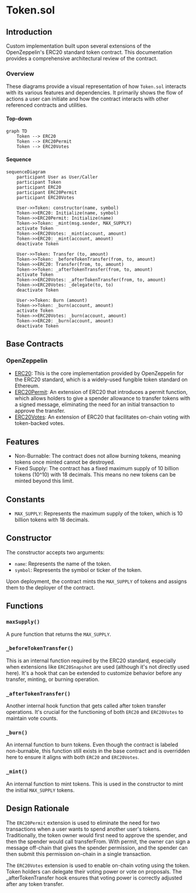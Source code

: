 # Token.sol

## Introduction
Custom implementation built upon several extensions of the OpenZeppelin's ERC20 standard token contract. This documentation provides a comprehensive architectural review of the contract. 

### Overview
These diagrams provide a visual representation of how `Token.sol` interacts with its various features and dependencies. It primarily shows the flow of actions a user can initiate and how the contract interacts with other referenced contracts and utilities.

#### Top-down
```mermaid
graph TD
    Token --> ERC20
    Token --> ERC20Permit
    Token --> ERC20Votes
```

#### Sequence
```mermaid
sequenceDiagram
    participant User as User/Caller
    participant Token
    participant ERC20
    participant ERC20Permit
    participant ERC20Votes

    User->>Token: constructor(name, symbol)
    Token->>ERC20: Initialize(name, symbol)
    Token->>ERC20Permit: Initialize(name)
    Token->>Token: _mint(msg.sender, MAX_SUPPLY)
    activate Token
    Token->>ERC20Votes: _mint(account, amount)
    Token->>ERC20: _mint(account, amount)
    deactivate Token

    User->>Token: Transfer (to, amount)
    Token->>Token: _beforeTokenTransfer(from, to, amount)
    Token->>ERC20: Transfer(from, to, amount)
    Token->>Token: _afterTokenTransfer(from, to, amount)
    activate Token
    Token->>ERC20Votes: _afterTokenTransfer(from, to, amount)
    Token->>ERC20Votes: _delegate(to, to)
    deactivate Token

    User->>Token: Burn (amount)
    Token->>Token: _burn(account, amount)
    activate Token
    Token->>ERC20Votes: _burn(account, amount)
    Token->>ERC20: _burn(account, amount)
    deactivate Token
```

## Base Contracts
### OpenZeppelin
- [ERC20](https://github.com/OpenZeppelin/openzeppelin-contracts/blob/master/contracts/token/ERC20/ERC20.sol): This is the core implementation provided by OpenZeppelin for the ERC20 standard, which is a widely-used fungible token standard on Ethereum.
- [ERC20Permit](https://github.com/OpenZeppelin/openzeppelin-contracts/blob/master/contracts/token/ERC20/extensions/ERC20Permit.sol): An extension of ERC20 that introduces a permit function, which allows holders to give a spender allowance to transfer tokens with a signed message, eliminating the need for an initial transaction to approve the transfer.
- [ERC20Votes](https://github.com/OpenZeppelin/openzeppelin-contracts/blob/master/contracts/token/ERC20/extensions/ERC20Votes.sol): An extension of ERC20 that facilitates on-chain voting with token-backed votes.

## Features
- Non-Burnable: The contract does not allow burning tokens, meaning tokens once minted cannot be destroyed.
- Fixed Supply: The contract has a fixed maximum supply of 10 billion tokens (10^10) with 18 decimals. This means no new tokens can be minted beyond this limit.

## Constants
- `MAX_SUPPLY`: Represents the maximum supply of the token, which is 10 billion tokens with 18 decimals.

## Constructor
The constructor accepts two arguments:

- `name`: Represents the name of the token.
- `symbol`: Represents the symbol or ticker of the token.

Upon deployment, the contract mints the `MAX_SUPPLY` of tokens and assigns them to the deployer of the contract. 

## Functions
### `maxSupply()`
A pure function that returns the `MAX_SUPPLY`.

### `_beforeTokenTransfer()`
This is an internal function required by the ERC20 standard, especially when extensions like `ERC20Snapshot` are used (although it's not directly used here). It's a hook that can be extended to customize behavior before any transfer, minting, or burning operation.

### `_afterTokenTransfer()`
Another internal hook function that gets called after token transfer operations. It's crucial for the functioning of both `ERC20` and `ERC20Votes` to maintain vote counts.

### `_burn()`
An internal function to burn tokens. Even though the contract is labeled non-burnable, this function still exists in the base contract and is overridden here to ensure it aligns with both `ERC20` and `ERC20Votes`.

### `_mint()`
An internal function to mint tokens. This is used in the constructor to mint the initial `MAX_SUPPLY` tokens.

## Design Rationale
The `ERC20Permit` extension is used to eliminate the need for two transactions when a user wants to spend another user's tokens. Traditionally, the token owner would first need to approve the spender, and then the spender would call transferFrom. With permit, the owner can sign a message off-chain that gives the spender permission, and the spender can then submit this permission on-chain in a single transaction.

The `ERC20Votes` extension is used to enable on-chain voting using the token. Token holders can delegate their voting power or vote on proposals. The _afterTokenTransfer hook ensures that voting power is correctly adjusted after any token transfer.
